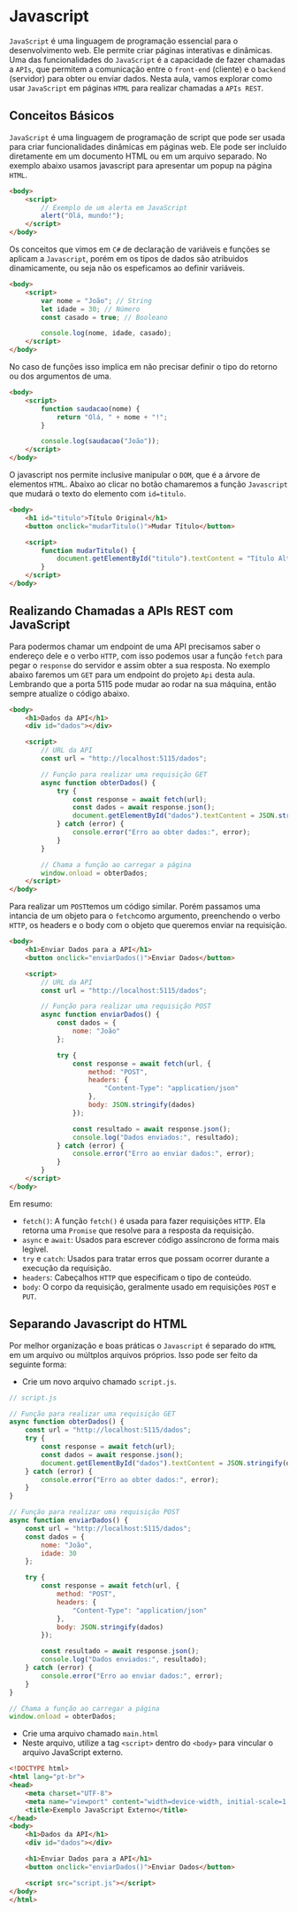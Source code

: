# Javascript

`JavaScript` é uma linguagem de programação essencial para o desenvolvimento web. Ele permite criar páginas interativas e dinâmicas. Uma das funcionalidades do `JavaScript` é a capacidade de fazer chamadas a `APIs`, que permitem a comunicação entre o `front-end` (cliente) e o `backend` (servidor) para obter ou enviar dados. Nesta aula, vamos explorar como usar `JavaScript` em páginas `HTML` para realizar chamadas a `APIs REST`.

## Conceitos Básicos

`JavaScript` é uma linguagem de programação de script que pode ser usada para criar funcionalidades dinâmicas em páginas web. Ele pode ser incluído diretamente em um documento HTML ou em um arquivo separado. No exemplo abaixo usamos javascript para apresentar um popup na página `HTML`.

```html
<body>
    <script>
        // Exemplo de um alerta em JavaScript
        alert("Olá, mundo!");
    </script>
</body>
```

Os conceitos que vimos em `C#` de declaração de variáveis e funções se aplicam a `Javascript`, porém em os tipos de dados são atribuidos dinamicamente, ou seja não os espeficamos ao definir variáveis.

```html
<body>
    <script>
        var nome = "João"; // String
        let idade = 30; // Número
        const casado = true; // Booleano

        console.log(nome, idade, casado);
    </script>
</body>
```

No caso de funções isso implica em não precisar definir o tipo do retorno ou dos argumentos de uma.

```html
<body>
    <script>
        function saudacao(nome) {
            return "Olá, " + nome + "!";
        }

        console.log(saudacao("João"));
    </script>
</body>
```

O javascript nos permite inclusive manipular o `DOM`, que é a árvore de elementos `HTML`. Abaixo ao clicar no botão chamaremos a função `Javascript` que mudará o texto do elemento com `id=titulo`.

```html
<body>
    <h1 id="titulo">Título Original</h1>
    <button onclick="mudarTitulo()">Mudar Título</button>

    <script>
        function mudarTitulo() {
            document.getElementById("titulo").textContent = "Título Alterado";
        }
    </script>
</body>
```

## Realizando Chamadas a APIs REST com JavaScript

Para podermos chamar um endpoint de uma API precisamos saber o endereço dele e o verbo `HTTP`, com isso podemos usar a função `fetch` para pegar o `response` do servidor e assim obter a sua resposta. No exemplo abaixo faremos um `GET` para um endpoint do projeto `Api` desta aula. Lembrando que a porta 5115 pode mudar ao rodar na sua máquina, então sempre atualize o código abaixo.

```html
<body>
    <h1>Dados da API</h1>
    <div id="dados"></div>

    <script>
        // URL da API
        const url = "http://localhost:5115/dados";

        // Função para realizar uma requisição GET
        async function obterDados() {
            try {
                const response = await fetch(url);
                const dados = await response.json();
                document.getElementById("dados").textContent = JSON.stringify(dados, null, 2);
            } catch (error) {
                console.error("Erro ao obter dados:", error);
            }
        }

        // Chama a função ao carregar a página
        window.onload = obterDados;
    </script>
</body>
```

Para realizar um `POST`temos um código similar. Porém passamos uma intancia de um objeto para o `fetch`como argumento, preenchendo o verbo `HTTP`, os headers e o body com o objeto que queremos enviar na requisição.

```html
<body>
    <h1>Enviar Dados para a API</h1>
    <button onclick="enviarDados()">Enviar Dados</button>

    <script>
        // URL da API
        const url = "http://localhost:5115/dados";

        // Função para realizar uma requisição POST
        async function enviarDados() {
            const dados = {
                nome: "João"
            };

            try {
                const response = await fetch(url, {
                    method: "POST",
                    headers: {
                        "Content-Type": "application/json"
                    },
                    body: JSON.stringify(dados)
                });

                const resultado = await response.json();
                console.log("Dados enviados:", resultado);
            } catch (error) {
                console.error("Erro ao enviar dados:", error);
            }
        }
    </script>
</body>
```
Em resumo:

- `fetch()`: A função `fetch()` é usada para fazer requisições `HTTP`. Ela retorna uma `Promise` que resolve para a resposta da requisição.
- `async` e `await`: Usados para escrever código assíncrono de forma mais legível.
- `try` e `catch`: Usados para tratar erros que possam ocorrer durante a execução da requisição.
- `headers`: Cabeçalhos `HTTP` que especificam o tipo de conteúdo.
- `body`: O corpo da requisição, geralmente usado em requisições `POST` e `PUT`.

## Separando Javascript do HTML

Por melhor organização e boas práticas o `Javascript` é separado do `HTML` em um arquivo ou múltplos arquivos próprios. Isso pode ser feito da seguinte forma:

- Crie um novo arquivo chamado `script.js`.

```js
// script.js

// Função para realizar uma requisição GET
async function obterDados() {
    const url = "http://localhost:5115/dados";
    try {
        const response = await fetch(url);
        const dados = await response.json();
        document.getElementById("dados").textContent = JSON.stringify(dados, null, 2);
    } catch (error) {
        console.error("Erro ao obter dados:", error);
    }
}

// Função para realizar uma requisição POST
async function enviarDados() {
    const url = "http://localhost:5115/dados";
    const dados = {
        nome: "João",
        idade: 30
    };

    try {
        const response = await fetch(url, {
            method: "POST",
            headers: {
                "Content-Type": "application/json"
            },
            body: JSON.stringify(dados)
        });

        const resultado = await response.json();
        console.log("Dados enviados:", resultado);
    } catch (error) {
        console.error("Erro ao enviar dados:", error);
    }
}

// Chama a função ao carregar a página
window.onload = obterDados;
```
- Crie uma arquivo chamado `main.html`
- Neste arquivo, utilize a tag `<script>` dentro do `<body>` para vincular o arquivo JavaScript externo.

```html
<!DOCTYPE html>
<html lang="pt-br">
<head>
    <meta charset="UTF-8">
    <meta name="viewport" content="width=device-width, initial-scale=1.0">
    <title>Exemplo JavaScript Externo</title>
</head>
<body>
    <h1>Dados da API</h1>
    <div id="dados"></div>

    <h1>Enviar Dados para a API</h1>
    <button onclick="enviarDados()">Enviar Dados</button>

    <script src="script.js"></script>
</body>
</html>
```